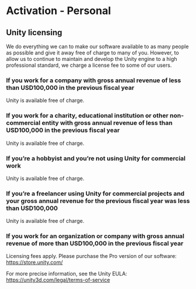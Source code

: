 # Activation - Personal

## Unity licensing

We do everything we can to make our software available to as many people as possible and give it away free of charge to many of you. However, to allow us to continue to maintain and develop the Unity engine to a high professional standard, we charge a license fee to some of our users.

### If you work for a company with gross annual revenue of less than USD100,000 in the previous fiscal year
Unity is available free of charge.

### If you work for a charity, educational institution or other non-commercial entity with gross annual revenue of less than USD100,000 in the previous fiscal year
Unity is available free of charge.

### If you’re a hobbyist and you’re not using Unity for commercial work
Unity is available free of charge.

### If you’re a freelancer using Unity for commercial projects and your gross annual revenue for the previous fiscal year was less than USD100,000
Unity is available free of charge.

### If you work for an organization or company with gross annual revenue of more than USD100,000 in the previous fiscal year
Licensing fees apply. Please purchase the Pro version of our software: https://store.unity.com/

For more precise information, see the Unity EULA: https://unity3d.com/legal/terms-of-service
